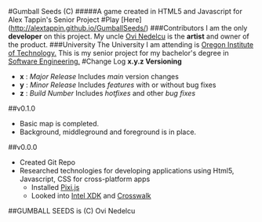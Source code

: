 #Gumball Seeds (C)
#####A game created in HTML5 and Javascript for Alex Tappin's Senior Project 
#Play [Here] (http://alextappin.github.io/GumballSeeds/)
###Contributors
I am the only **developer** on this project. My uncle [Ovi Nedelcu](http://www.ovinedelcu.com/) is the **artist** and owner of the product.
###University
The University I am attending is [Oregon Institute of Technology.](http://www.oit.edu/) This is my senior project for my bachelor's degree in [Software Engineering.](http://www.oit.edu/academics/degrees/software-engineering-technology)
#Change Log
**x.y.z Versioning**
   * **x** : *Major Release* Includes *main* version changes
   * **y** : *Minor Release* Includes *features* with or without bug fixes
   * **z** : *Build Number* Includes *hotfixes* and other *bug fixes*

##v0.1.0
* Basic map is completed.
* Background, middleground and foreground is in place.

##v0.0.0
* Created Git Repo
* Researched technologies for developing applications using Html5, Javascript, CSS for cross-platform apps
    * Installed [Pixi.js](http://www.pixijs.com/)
    * Looked into [Intel XDK](https://software.intel.com/en-us/intel-xdk) and [Crosswalk](https://crosswalk-project.org/)
    
##GUMBALL SEEDS is (C) Ovi Nedelcu
